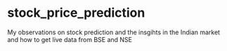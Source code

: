 # stock_price_prediction
My observations on stock prediction and the insgihts in the Indian market and how to get live data from BSE and NSE
